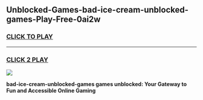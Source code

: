 
## Unblocked-Games-bad-ice-cream-unblocked-games-Play-Free-0ai2w
<h3>
<a href="https://premium76.site?title=bad-ice-cream-unblocked-games&ref=22A">CLICK TO PLAY</a></h3>
<hr>

<h3>
<a href="https://premium76.site?title=bad-ice-cream-unblocked-games&ref=22A">CLICK 2 PLAY</a>
  
</h3>

<a href="https://premium76.site?title=bad-ice-cream-unblocked-games&ref=22A"><img src="https://clearcache.store/games.png"></a>


**bad-ice-cream-unblocked-games games unblocked: Your Gateway to Fun and Accessible Online Gaming**

